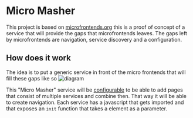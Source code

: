 # Micro Masher

This project is based on [microfrontends.org](https://github.com/neuland/micro-frontends) this is a proof of concept of a service that will provide the gaps that microfrontends leaves.
The gaps left by microfrontends are navigation, service discovery and a configuration.

## How does it work

The idea is to put a generic service in front of the micro frontends that will fill these gaps like so
<img src="http://yuml.me/diagram/scruffy;dir:TB/usecase/(Micro%20Masher),%20(Micro%20Masher)-(Team%20red),%20(Micro%20Masher)-(Team%20blue),%20(Micro%20Masher)-(Team%20green)" alt="diagram">

This "Micro Masher" service will be [configurable](config.yml) to be able to add pages that consist of multiple services and combine then.
That way it will be able to create navigation.
Each service has a javascript that gets imported and that exposes an `init` function that takes a element as a parameter.

